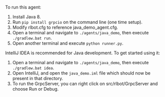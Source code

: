 To run this agent:

1. Install Java 8.
2. Run `pip install grpcio` on the command line (one time setup).
3. Modify rlbot.cfg to reference java_demo_agent.cfg.
4. Open a terminal and navigate to `./agents/java_demo`, then execute `./gradlew.bat run`.
5. Open another terminal and execute `python runner.py`.


IntelliJ IDEA is recommended for Java development. To get started using it:
1. Open a terminal and navigate to `./agents/java_demo`, then execute `./gradlew.bat idea`.
2. Open IntelliJ, and open the `java_demo.iml` file which should now be present in that directory.
3. To run the GrpcServer, you can right click on src/rlbot/GrpcServer and choose Run or Debug.